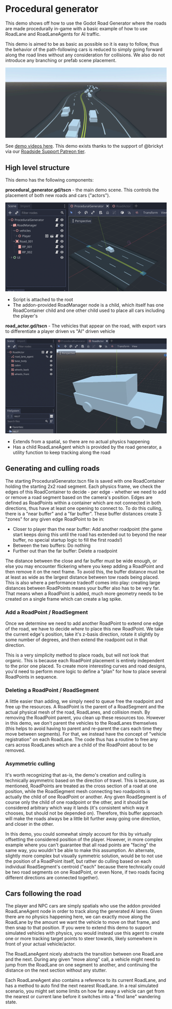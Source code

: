 # Procedural generator

This demo shows off how to use the Godot Road Generator where the roads are made procedurally in-game with a basic example of how to use RoadLane and RoadLaneAgents for AI traffic.

This demo is aimed to be as basic as possible so it is easy to follow, thus the behavior of the path-following cars is reduced to simply going forward along the road lines without any consideration for collisions. We also do not introduce any branching or prefab scene placement.

![live gif demo](demo.gif)

See [demo videos here](https://github.com/TheDuckCow/godot-road-generator/issues/170). This demo exists thanks to the support of @brickyt via our [Roadside Support Patreon tier](https://www.patreon.com/WheelStealGame).

## High level structure

This demo has the following components:

**procedural_generator.gd/tscn** - the main demo scene. This controls the placement of both new roads and cars ("actors"). 

![procgen setup in editor](ProceduralGenerator_setup.png)

- Script is attached to the root
- The addon-provided RoadManager node is a child, which itself has one RoadContainer child and one other child used to place all cars including the player's

**road_actor.gd/tscn** - The vehicles that appear on the road, with export vars to differentiate a player driven vs "AI" driven vehicle

![road actor setup in editor](RoadActor_setup.png)

- Extends from a spatial, so there are no actual physics happening
- Has a child RoadLaneAgent which is provided by the road generator, a utility function to keep tracking along the road


## Generating and culling roads

The starting ProceduralGenerator.tscn file is saved with one RoadContainer holding the starting 2x2 road segment. Each physics frame, we check the edges of this RoadContainer to decide - per edge - whether we need to add or remove a road segment based on the camera's position. Edges are defined as RoadPoints within a container which are not connected in both directions, thus have at least one opening to connect to. To do this culling, there is a "near buffer" and a "far buffer". These buffer distances create 3 "zones" for any given edge RoadPoint to be in:

- Closer to player than the near buffer: Add another roadpoint (the game start keeps doing this until the road has extended out to beyond the near buffer, no special startup logic to fill the first roads!)
- Between the two buffers: Do nothing
- Further out than the far buffer: Delete a roadpoint

The distance between the close and far buffer must be wide enough, or else you may encounter flickering where you keep adding a RoadPoint and then remove it on the next frame. To avoid this, the buffer distance must be at least as wide as the largest distance between tow roads being placed. This is also where a performance tradeoff comes into play: creating large distances between RoadPoints means your buffer also has to be very far. That means when a RoadPoint is added, much more geometry needs to be created on a single frame which can create a lag spike.

### Add a RoadPoint / RoadSegment

Once we determine we need to add another RoadPoint to extend one edge of the road, we have to decide *where* to place this new RoadPoint. We take the current edge's position, take it's z-basis direction, rotate it slightly by some number of degrees, and then extend the roadpoint out in that direction.

This is a very simplicity method to place roads, but will not look that organic. This is because each RoadPoint placement is entirely independent to the prior one placed. To create more interesting curves and road designs, you'd need to perform more logic to define a "plan" for how to place several RoadPoints in sequence.


### Deleting a RoadPoint / RoadSegment

A little easier than adding, we simply need to queue free the roadpoint and free up the resources. A RoadPoint is the parent of a RoadSegment and the actual physical mesh of the road, RoadLanes, and collision mesh. By removing the RoadPoint parent, you clean up these resources too. However in this demo, we don't parent the vehicles to the RoadLanes themselves (this helps to avoid having to parent and re-parent the cars each time they move between segments). For that, we instead have the concept of "vehicle registration" on each RoadLane. The code thus has a routine to free any cars across RoadLanes which are a child of the RoadPoint about to be removed.

### Asymmetric culling

It's worth recognizing that as-is, the demo's creation and culling is technically asymmetric based on the direction of travel. This is because, as mentioned, RoadPoints are treated as the cross section of a road at one position, while the RoadSegment mesh connecting two roadpoints is actually the child of one RoadPoint or another. Any given RoadSegment is of course only the child of one roadpoint or the other, and it should be considered arbitrary which way it lands (it's consistent which way it chooses, but should not be depended on). Therefore, this buffer approach will make the roads always be a little bit further away going one direction, and closer in the other.

In this demo, you could somewhat simply account for this by virtually offsetting the considered position of the player. However, in more complex example where you can't guarantee that all road points are "facing" the same way, you wouldn't be able to make this assumption. An alternate, slightly more complex but visually symmetric solution, would be to not use the position of a RoadPoint itself, but rather do culling based on each individual RoadSegment's centroid ("each" because there technically could be two road segments on one RoadPoint, or even None, if two roads facing different directions are connected together).


## Cars following the road

The player and NPC cars are simply spatials who use the addon provided RoadLaneAgent node in order to track along the generated AI lanes. Given there are no physics happening here, we can exactly move along the RoadLane by the amount we want the vehicle to move on that frame, and then snap to that position. If you were to extend this demo to support simulated vehicles with physics, you would instead use this agent to create one or more tracking target points to steer towards, likely somewhere in front of your actual vehicle/actor. 

The RoadLaneAgent nicely abstracts the transition between one RoadLane and the next. During any given "move along" call, a vehicle might need to jump from the RoadLane on one segment to another, and continuing the distance on the next section without any stutter.

Each RoadLaneAgent also contains a reference to its current RoadLane, and has a method to auto find the next nearest RoadLane. In a real simulated scenario, you might set some limits on how far away a vehicle can get from the nearest or current lane before it switches into a "find lane" wandering state.

